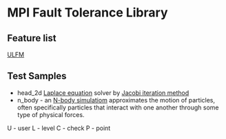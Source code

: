 #  MPI Fault Tolerance Library
## Feature list
[ULFM](http://fault-tolerance.org/category/ulfm/ "official site ULFM")

## Test Samples
* head_2d [Laplace equation](https://en.wikipedia.org/wiki/Laplace%27s_equation "wiki Laplace equation") solver by [Jacobi iteration method](https://en.wikipedia.org/wiki/Jacobi_method "wiki Jacobi iteration method")
* n_body - an [N-body simulatiom](https://en.wikipedia.org/wiki/N-body_simulation "wiki N-body simulation") approximates the motion of particles, often specifically particles that interact with one another through some type of physical forces.

U - user
L - level
C - check
P - point
